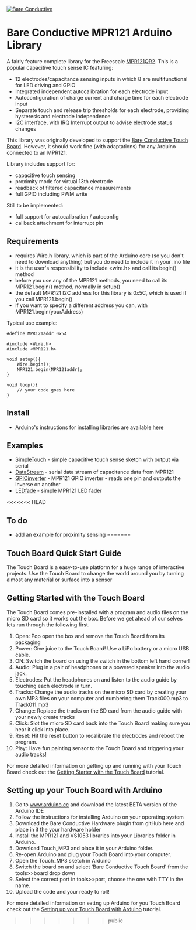 [![Bare Conductive](https://www.dropbox.com/s/p0p71yid2t8tenp/LOGO_256x106.png?dl=1)](http://www.bareconductive.com/)

# Bare Conductive MPR121 Arduino Library

A fairly feature complete library for the Freescale [MPR121QR2](http://www.freescale.com/files/sensors/doc/data_sheet/MPR121.pdf). This is a popular capacitive touch sense IC featuring:

* 12 electrodes/capacitance sensing inputs in which 8 are 
multifunctional for LED driving and GPIO
* Integrated independent autocalibration for each electrode input
* Autoconfiguration of charge current and charge time for each 
electrode input
* Separate touch and release trip thresholds for each electrode, 
providing hysteresis and electrode independence 
* I2C interface, with IRQ Interrupt output to advise electrode status 
changes

This library was originally developed to support the [Bare Conductive Touch Board](http://www.bareconductive.com/touch-board). However, it should work fine (with adaptations) for any Arduino connected to an MPR121.

Library includes support for:

* capacitive touch sensing
* proximity mode for virtual 13th electrode
* readback of filtered capacitance measurements
* full GPIO including PWM write

Still to be implemented:

* full support for autocalibration / autoconfig
* callback attachment for interrupt pin

## Requirements

* requires Wire.h library, which is part of the Arduino core (so you don't need to download anything) but you do need to include it in your .ino file
* it is the user's responsibility to include <wire.h> and  call its begin() method
* before you use any of the MPR121 methods, you need to call its MPR121.begin() method, normally in setup()
* the default MPR121 I2C address for this library is 0x5C, which is used if you call MPR121.begin()
* if you want to specify a different address you can, with MPR121.begin(yourAddress)

Typical use example:

```
#define MPR121addr 0x5A

#include <Wire.h>
#include <MPR121.h>

void setup(){
	Wire.begin();
	MPR121.begin(MPR121addr);
}

void loop(){
	// your code goes here
}
```

## Install

* Arduino's instructions for installing libraries are available [here](http://arduino.cc/en/Guide/Libraries)


## Examples

* [SimpleTouch](./MPR121/Examples/SimpleTouch/) - simple capacitive touch sense sketch with output via serial
* [DataStream](./MPR121/Examples/DataStream/) - serial data stream of capacitance data from MPR121
* [GPIOinverter](./MPR121/Examples/GPIOinverter/) - MPR121 GPIO inverter - reads one pin and outputs the inverse on another
* [LEDfade](./MPR121/Examples/LEDfade/) - simple MPR121 LED fader

<<<<<<< HEAD
## To do 
* add an example for proximity sensing
=======
## Touch Board Quick Start Guide

The Touch Board is a easy-to-use platform for a huge range of interactive projects. Use the Touch Board to change the world around you by turning almost any material or surface into a sensor

## Getting Started with the Touch Board

The Touch Board comes pre-installed with a program and audio files on the micro SD card so it works out the box. Before we get ahead of our selves lets run through the following first.

1.	Open: Pop open the box and remove the Touch Board from its packaging
2.	Power: Give juice to the Touch Board! Use a LiPo battery or a micro USB cable.
3. 	ON: Switch the board on using the switch in the bottom left hand corner!
4. 	Audio: Plug in a pair of headphones or a powered speaker into the audio jack.
5.	Electrodes: Put the headphones on and listen to the audio guide by touching each electrode in turn. 
6.	Tracks: Change the audio tracks on the micro SD card by creating your own MP3 files on your computer and numbering them Track000.mp3 to Track011.mp3
7.	Change: Replace the tracks on the SD card from the audio guide with your newly create tracks
8. 	Click: Slot the micro SD card back into the Touch Board making sure you hear it click into place.
9. 	Reset: Hit the reset button to recalibrate the electrodes and reboot the program.
10.	Play: Have fun painting sensor to the Touch Board and triggering your audio tracks!

For more detailed information on getting up and running with your Touch Board check out the [Getting Starter with the Touch Board](http://www.bareconductive.com/make/introducing-the-touch-board/) tutorial.

## Setting up your Touch Board with Arduino 

1.	Go to www.arduino.cc and download the latest BETA version of the Arduino IDE
2.	Follow the instructions for installing Arduino on your operating system
3.	Download the Bare Conductive Hardware plugin from gitHub here and place in it the your hardware holder
4. 	Install the MPR121 and VS1053 libraries into your Libraries folder in Arduino.
5. 	Download Touch_MP3 and place it in your Arduino folder.
6.	Re-open Arduino and plug your Touch Board into your computer.
7.	Open the Touch_MP3 sketch in Arduino
8. 	Switch the board on and select ‘Bare Conductive Touch Board’ from the tools>>board drop down
9.	Select the correct port in tools>>port, choose the one with TTY in the name.
10.	Upload the code and your ready to roll!

For more detailed information on settng up Arduino for you Touch Board check out the [Setting up your Touch Board with Arduino](http://www.bareconductive.com/make/setting-up-arduino-with-your-touch-board/) tutorial.
>>>>>>> public
